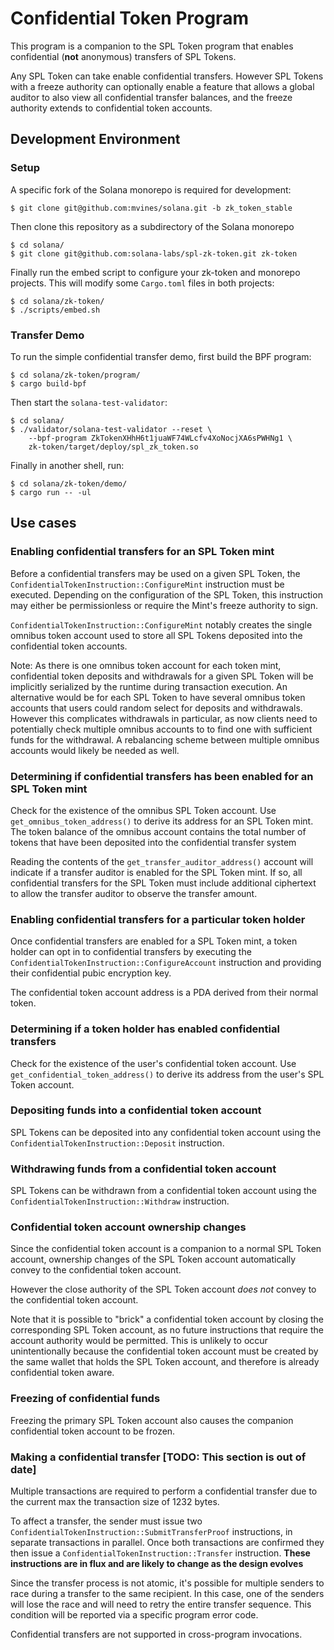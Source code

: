 
# Confidential Token Program
This program is a companion to the SPL Token program that enables confidential
(**not** anonymous) transfers of SPL Tokens.

Any SPL Token can take enable confidential transfers. However SPL Tokens with a
freeze authority can optionally enable a feature that allows a global auditor to
also view all confidential transfer balances, and the freeze authority extends
to confidential token accounts.



## Development Environment

### Setup
A specific fork of the Solana monorepo is required for development:
```
$ git clone git@github.com:mvines/solana.git -b zk_token_stable
```

Then clone this repository as a subdirectory of the Solana monorepo
```
$ cd solana/
$ git clone git@github.com:solana-labs/spl-zk-token.git zk-token
```

Finally run the embed script to configure your zk-token and monorepo projects.
This will modify some `Cargo.toml` files in both projects:

```
$ cd solana/zk-token/
$ ./scripts/embed.sh
```

### Transfer Demo

To run the simple confidential transfer demo, first build the BPF program:
```
$ cd solana/zk-token/program/
$ cargo build-bpf
```

Then start the `solana-test-validator`:
```
$ cd solana/
$ ./validator/solana-test-validator --reset \
    --bpf-program ZkTokenXHhH6t1juaWF74WLcfv4XoNocjXA6sPWHNg1 \
    zk-token/target/deploy/spl_zk_token.so
```

Finally in another shell, run:
```
$ cd solana/zk-token/demo/
$ cargo run -- -ul
```

## Use cases

### Enabling confidential transfers for an SPL Token mint
Before a confidential transfers may be used on a given SPL Token, the
`ConfidentialTokenInstruction::ConfigureMint` instruction must be executed.
Depending on the configuration of the SPL Token, this instruction may either be
permissionless or require the Mint's freeze authority to sign.

`ConfidentialTokenInstruction::ConfigureMint` notably creates the single omnibus
token account used to store all SPL Tokens deposited into the confidential token
accounts.

Note: As there is one omnibus token account for each token mint, confidential
token deposits and withdrawals for a given SPL Token will be implicitly
serialized by the runtime during transaction execution. An alternative would be
for each SPL Token to have several omnibus token accounts that users could
random select for deposits and withdrawals.  However this complicates
withdrawals in particular, as now clients need to potentially check multiple
omnibus accounts to to find one with sufficient funds for the withdrawal. A
rebalancing scheme between multiple omnibus accounts would likely be needed as
well.

### Determining if confidential transfers has been enabled for an SPL Token mint
Check for the existence of the omnibus SPL Token account. Use
`get_omnibus_token_address()` to derive its address for an SPL Token mint.  The
token balance of the omnibus account contains the total number of tokens that
have been deposited into the confidential transfer system

Reading the contents of the `get_transfer_auditor_address()` account will
indicate if a transfer auditor is enabled for the SPL Token mint. If so, all
confidential transfers for the SPL Token must include additional ciphertext to
allow the transfer auditor to observe the transfer amount.

### Enabling confidential transfers for a particular token holder
Once confidential transfers are enabled for a SPL Token mint, a token holder can
opt in to confidential transfers by executing the
`ConfidentialTokenInstruction::ConfigureAccount` instruction and providing their
confidential pubic encryption key.

The confidential token account address is a PDA derived from their normal token.

### Determining if a token holder has enabled confidential transfers
Check for the existence of the user's confidential token account.  Use
`get_confidential_token_address()` to derive its address from the user's SPL
Token account.

### Depositing funds into a confidential token account
SPL Tokens can be deposited into any confidential token account using the
`ConfidentialTokenInstruction::Deposit` instruction.

### Withdrawing funds from a confidential token account
SPL Tokens can be withdrawn from a confidential token account using the
`ConfidentialTokenInstruction::Withdraw` instruction.

### Confidential token account ownership changes
Since the confidential token account is a companion to a normal SPL Token
account, ownership changes of the SPL Token account automatically convey to the
confidential token account.

However the close authority of the SPL Token account *does not* convey to the
confidential token account.

Note that it is possible to "brick" a confidential token account by closing the
corresponding SPL Token account, as no future instructions that require the
account authority would be permitted.  This is unlikely to occur unintentionally
because the confidential token account must be created by the same wallet that
holds the SPL Token account, and therefore is already confidential token aware.

### Freezing of confidential funds
Freezing the primary SPL Token account also causes the companion confidential token account to be frozen.

### Making a confidential transfer [TODO: This section is out of date]
Multiple transactions are required to perform a confidential transfer due to the
current max the transaction size of 1232 bytes.

To affect a transfer, the sender must issue two
`ConfidentialTokenInstruction::SubmitTransferProof` instructions, in separate
transactions in parallel.  Once both transactions are confirmed they then issue
a `ConfidentialTokenInstruction::Transfer` instruction.
**These instructions are in flux and are likely to change as the design evolves**

Since the transfer process is not atomic, it's possible for multiple senders to
race during a transfer to the same recipient. In this case, one of the senders
will lose the race and will need to retry the entire transfer sequence. This
condition will be reported via a specific program error code.

Confidential transfers are not supported in cross-program invocations.
